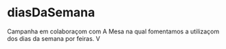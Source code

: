 # diasDaSemana
Campanha em colaboraçom com A Mesa na qual fomentamos a utilizaçom dos dias da semana por feiras.  V
